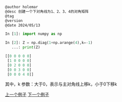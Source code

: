 
```markdown
@author holemar
@desc 创建一个下对角线为1、2、3、4的对角矩阵
@tag
@version 
@date 2024/05/13
```

```python
In [1]: import numpy as np

In [2]: Z = np.diag(1+np.arange(4),k=-1)
   ...: print(Z)

[[0 0 0 0 0]
 [1 0 0 0 0]
 [0 2 0 0 0]
 [0 0 3 0 0]
 [0 0 0 4 0]]
 ```
 
 其中，k 参数：大于0，表示与主对角线上移k，小于0下移k

[上一个例子](172.md)    [下一个例子](174.md)